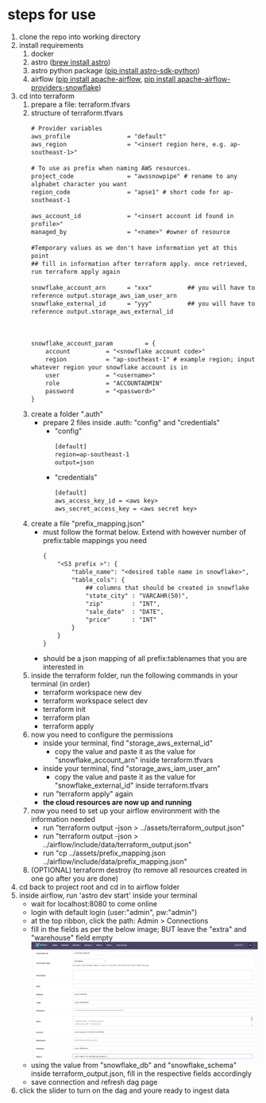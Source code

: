 # steps for use

1. clone the repo into working directory
2. install requirements
   1. docker
   2. astro ([brew install astro](https://docs.astronomer.io/astro/cli/overview))
   3. astro python package ([pip install astro-sdk-python](https://pypi.org/project/astro-sdk-python/))
   4. airflow ([pip install apache-airflow](https://airflow.apache.org/docs/apache-airflow/stable/installation/installing-from-pypi.html), [pip install apache-airflow-providers-snowflake](https://airflow.apache.org/docs/apache-airflow-providers-snowflake/stable/index.html))
3. cd into terraform 
   1. prepare a file: terraform.tfvars
   2. structure of terraform.tfvars
        ```
        # Provider variables
        aws_profile                = "default" 
        aws_region                 = "<insert region here, e.g. ap-southeast-1>" 

        # To use as prefix when naming AWS resources. 
        project_code               = "awssnowpipe" # rename to any alphabet character you want
        region_code                = "apse1" # short code for ap-southeast-1

        aws_account_id             = "<insert account id found in profile>"
        managed_by                 = "<name>" #owner of resource

        #Temporary values as we don't have information yet at this point
        ## fill in information after terraform apply. once retrieved, run terraform apply again

        snowflake_account_arn      = "xxx"          ## you will have to reference output.storage_aws_iam_user_arn
        snowflake_external_id      = "yyy"          ## you will have to reference output.storage_aws_external_id



        snowflake_account_param         = {
            account          = "<snowflake account code>"
            region           = "ap-southeast-1" # example region; input whatever region your snowflake account is in
            user             = "<username>"
            role             = "ACCOUNTADMIN"
            password         = "<password>"
        }
        ```
   3. create a folder ".auth"
      - prepare 2 files inside .auth: "config" and "credentials"
        - "config"
            ``` 
            [default]
            region=ap-southeast-1
            output=json
            ```
        - "credentials"
            ``` 
            [default] 
            aws_access_key_id = <aws key>
            aws_secret_access_key = <aws secret key>
            ```
   4. create a file "prefix_mapping.json"
      - must follow the format below. Extend with however number of prefix:table mappings you need
        ```
        {
            "<S3 prefix >": {
                "table_name": "<desired table name in snowflake>",
                "table_cols": {
                    ## columns that should be created in snowflake  
                    "state_city" : "VARCAHR(50)",
                    "zip"        : "INT",
                    "sale_date"  : "DATE",
                    "price"      : "INT"
                }
            }
        }
        ```
      - should be a json mapping of all prefix:tablenames that you are interested in
   5. inside the terraform folder, run the following commands in your terminal (in order)
      - terraform workspace new dev
      - terraform workspace select dev
      - terraform init
      - terraform plan
      - terraform apply
   6. now you need to configure the permissions
      - inside your terminal, find "storage_aws_external_id"
        - copy the value and paste it as the value for "snowflake_account_arn" inside terraform.tfvars
      - inside your terminal, find "storage_aws_iam_user_arn"
        - copy the value and paste it as the value for "snowflake_external_id" inside terraform.tfvars
      - run "terraform apply" again
      - **the cloud resources are now up and running**
   7. now you need to set up your airflow environment with the information needed
      - run "terraform output -json > ../assets/terraform_output.json"
      - run "terraform output -json > ../airflow/include/data/terraform_output.json"
      - run "cp ../assets/prefix_mapping.json ../airflow/include/data/prefix_mapping.json"
   8. (OPTIONAL) terraform destroy (to remove all resources created in one go after you are done)
4. cd back to project root and cd in to airflow folder
5. inside airflow, run 'astro dev start' inside your terminal
   - wait for localhost:8080 to come online
   - login with default login (user:"admin", pw:"admin")
   - at the top ribbon, click the path: Admin > Connections
   - fill in the fields as per the below image; BUT leave the "extra" and "warehouse" field empty
    ![Archticture](https://github.com/nmywrld/analytics-snowflakeS3v2/blob/main/assets/snowflake_connection.png?raw=true)
   - using the value from "snowflake_db" and "snowflake_schema" inside terraform_output.json, fill in the respective fields accordingly
   - save connection and refresh dag page 
6. click the slider to turn on the dag and youre ready to ingest data 


